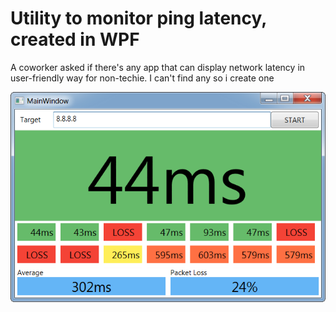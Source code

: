# Utility to monitor ping latency, created in WPF

A coworker asked if there's any app that can display network latency in user-friendly way for non-techie. I can't find any so i create one

![screenshot](/screenshot.png?raw=true)
